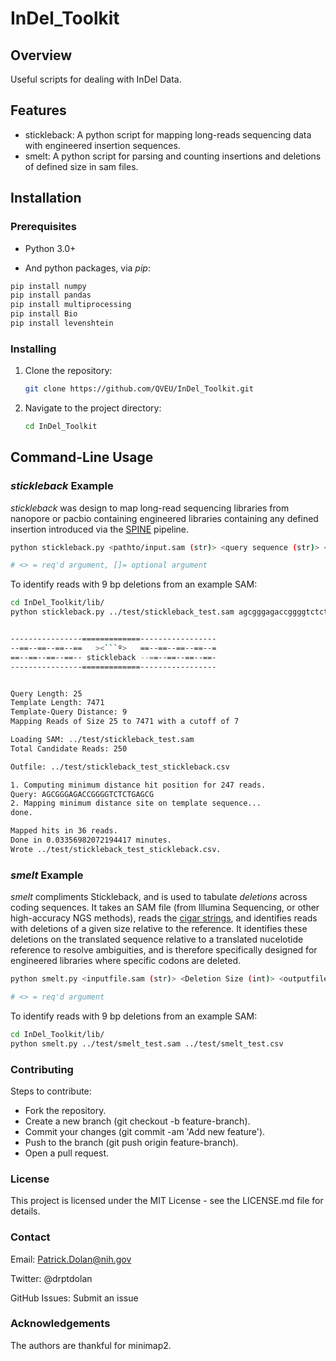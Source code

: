 # InDel_Toolkit

## Overview

Useful scripts for dealing with InDel Data. 

## Features

- stickleback: A python script for mapping long-reads sequencing data with engineered insertion sequences.
- smelt: A python script for parsing and counting insertions and deletions of defined size in sam files. 

## Installation

### Prerequisites

- Python 3.0+

- And python packages, via *pip*:
  
```bash
pip install numpy
pip install pandas
pip install multiprocessing
pip install Bio
pip install levenshtein
```

### Installing

1. Clone the repository:
    ```bash
    git clone https://github.com/QVEU/InDel_Toolkit.git
    ```
2. Navigate to the project directory:
    ```bash
    cd InDel_Toolkit
    ```
    
## Command-Line Usage

### *stickleback* Example

*stickleback* was design to map long-read sequencing libraries from nanopore or pacbio containing engineered libraries containing any defined insertion introduced via the [SPINE](https://academic.oup.com/nar/article/48/2/e11/5634037) pipeline.

```bash
python stickleback.py <pathto/input.sam (str)> <query sequence (str)> </path/to/templateFasta (str)> [Min Read Length (int)] [Max Read Length (int)]

# <> = req'd argument, []= optional argument

```

To identify reads with 9 bp deletions from an example SAM:

```bash
cd InDel_Toolkit/lib/
python stickleback.py ../test/stickleback_test.sam agcgggagaccggggtctctgagcg templates/puc19-ev71-twtainan1998_4643-bsmbi-and-bsai-free-deleted-1-annotations-1-7471.fasta 


----------------=============-----------------
--==--==--==--==   ><```º>   ==--==--==--==--=
==--==--==--==-- stickleback --==--==--==--==-
----------------=============-----------------


Query Length: 25
Template Length: 7471
Template-Query Distance: 9
Mapping Reads of Size 25 to 7471 with a cutoff of 7

Loading SAM: ../test/stickleback_test.sam
Total Candidate Reads: 250

Outfile: ../test/stickleback_test_stickleback.csv

1. Computing minimum distance hit position for 247 reads.
Query: AGCGGGAGACCGGGGTCTCTGAGCG
2. Mapping minimum distance site on template sequence...
done.

Mapped hits in 36 reads.
Done in 0.03356982072194417 minutes.
Wrote ../test/stickleback_test_stickleback.csv.

```

### *smelt* Example

*smelt* compliments Stickleback, and is used to tabulate *deletions* across coding sequences. It takes an SAM file (from Illumina Sequencing, or other high-accuracy NGS methods), reads the [cigar strings](https://jef.works/blog/2017/03/28/CIGAR-strings-for-dummies/), and identifies reads with deletions of a given size relative to the reference. It identifies these deletions on the translated sequence relative to a translated nucelotide reference to resolve ambiguities, and is therefore specifically designed for engineered libraries where specific codons are deleted. 

```bash
python smelt.py <inputfile.sam (str)> <Deletion Size (int)> <outputfile.csv (str)>

# <> = req'd argument

```

To identify reads with 9 bp deletions from an example SAM:

```bash
cd InDel_Toolkit/lib/
python smelt.py ../test/smelt_test.sam ../test/smelt_test.csv
```

### Contributing

Steps to contribute: 

- Fork the repository.
- Create a new branch (git checkout -b feature-branch).
- Commit your changes (git commit -am 'Add new feature').
- Push to the branch (git push origin feature-branch).
- Open a pull request.

### License

This project is licensed under the MIT License - see the LICENSE.md file for details.

### Contact

Email: Patrick.Dolan@nih.gov

Twitter: @drptdolan

GitHub Issues: Submit an issue

### Acknowledgements

The authors are thankful for minimap2.
